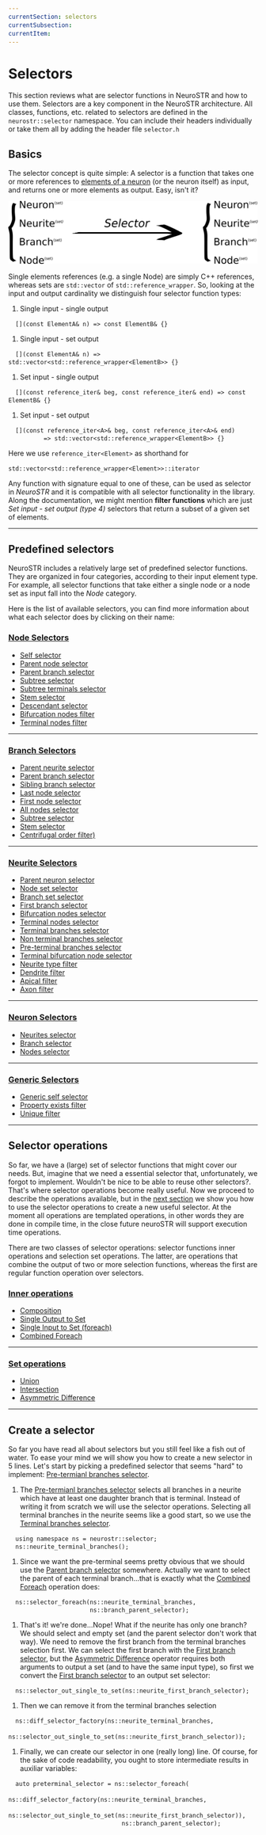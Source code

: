 ```yaml
---
currentSection: selectors
currentSubsection:
currentItem:
---
```

# Selectors
This section reviews what are selector functions in NeuroSTR and how to use them. Selectors are a key component in the NeuroSTR architecture. All classes, functions, etc. related to selectors are defined in the `neurostr::selector` namespace. You can include their headers individually or take them all by adding the header file `selector.h`

## Basics  <a id="basics"></a>
The selector concept is quite simple: A selector is a function that takes one or more references to [elements of a neuron](goals_architecture.html) (or the neuron itself) as input, and returns one or more elements as output. Easy, isn't it?

![Selector basics][selector_basics]

Single elements references (e.g. a single Node) are simply C++ references, whereas sets are `std::vector` of `std::reference_wrapper`. So, looking at the input and output cardinality we distinguish four selector function types:
1. Single input - single output
```
  [](const ElementA& n) => const ElementB& {}
```
1. Single input - set output
```
  [](const ElementA& n) => std::vector<std::reference_wrapper<ElementB>> {}
```

1. Set input - single output
```
  [](const reference_iter& beg, const reference_iter& end) => const ElementB& {}
```

1. Set input - set output
```
  [](const reference_iter<A>& beg, const reference_iter<A>& end)
          => std::vector<std::reference_wrapper<ElementB>> {}
```

Here we use `reference_iter<Element>` as shorthand for
```
std::vector<std::reference_wrapper<Element>>::iterator
```
 Any function with signature equal to one of these, can be used as selector in *NeuroSTR* and it is compatible with all selector functionality in the library. Along the documentation, we might mention **filter functions** which are just *Set input - set output (type 4)* selectors that return a subset of a given set of elements.

---

## Predefined selectors <a id="predef"></a>

NeuroSTR includes a relatively large set of predefined selector functions. They are organized in four categories, according to their input element type. For example, all selector functions that take either a single node or a node set as input fall into the *Node* category.

Here is the list of available selectors, you can find more information about what each selector does by clicking on their name:

### [Node Selectors](selectors/node.html)

- [Self selector](selectors/node.html#self)
- [Parent node selector](selectors/node.html#parent)
- [Parent branch selector](selectors/node.html#branch)
- [Subtree selector](selectors/node.html#subtree)
- [Subtree terminals selector](selectors/node.html#subtree_terminals)
- [Stem selector](selectors/node.html#stem)
- [Descendant selector](selectors/node.html#descendants)
- [Bifurcation nodes filter](selectors/node.html#bifurcation)
- [Terminal nodes filter](selectors/node.html#terminal)

 ---

### [Branch Selectors](selectors/branch.html)

- [Parent neurite selector](selectors/branch.html#neurite)
- [Parent branch selector](selectors/branch.html#parent)
- [Sibling branch selector](selectors/branch.html#sibling)
- [Last node selector](selectors/branch.html#last_node)
- [First node selector](selectors/branch.html#first_node)
- [All nodes selector](selectors/branch.html#nodes)
- [Subtree selector](selectors/branch.html#subtree)
- [Stem selector](selectors/branch.html#stem)
- [Centrifugal order filter)](selectors/branch.html#order)

---

### [Neurite Selectors](selectors/neurite.html)

- [Parent neuron selector](selectors/neurite.html#neuron)
- [Node set selector](selectors/neurite.html#nodes)
- [Branch set selector](selectors/neurite.html#branches)
- [First branch selector](selectors/neurite.html#first_branch)
- [Bifurcation nodes selector](selectors/neurite.html#bifurcation_nodes)
- [Terminal nodes selector](selectors/neurite.html#terminal_nodes)
- [Terminal branches selector](selectors/neurite.html#terminal_branches)
- [Non terminal branches selector](selectors/neurite.html#nonterminal)
- [Pre-terminal branches selector](selectors/neurite.html#preterminal)
- [Terminal bifurcation node selector](selectors/neurite.html#terminal_bif)
- [Neurite type filter](selectors/neurite.html#type)
- [Dendrite filter](selectors/neurite.html#type)
- [Apical filter](selectors/neurite.html#type)
- [Axon filter](selectors/neurite.html#type)

---

### [Neuron Selectors](selectors/neuron.html)

- [Neurites selector](selectors/neuron.html#neurites)
- [Branch selector](selectors/neuron.html#branch)
- [Nodes selector](selectors/neuron.html#nodes)

---

### [Generic Selectors](selectors/generic.html)

- [Generic self selector](selectors/generic.html#self)
- [Property exists filter](selectors/generic.html#property)
- [Unique filter](selectors/generic.html#unique)

---

## Selector operations <a id="operations"></a>

So far, we have a (large) set of selector functions that might cover our needs. But, imagine that we need a essential selector that, unfortunately, we forgot to implement. Wouldn't be nice to be able to reuse other selectors?. That's where selector operations become really useful. Now we proceed to describe the operations available, but in the [next section](#create) we show you how to use the selector operations to create a new useful selector. At the moment all operations are templated operations, in other words they are done in compile time, in the close future neuroSTR will support execution time operations.

There are two classes of selector operations: selector functions inner operations and selection set operations. The latter, are operations that combine the output of two or more selection functions, whereas the first are regular function operation over selectors.

### [Inner operations](selectors/operations.html#inner)

- [Composition](selectors/operations.html#compose)
- [Single Output to Set](selectors/operations.html#out_to_set)
- [Single Input to Set (foreach)](selectors/operations.html#in_to_set)
- [Combined Foreach](selectors/operations.html#foreach)

---

### [Set operations](selectors/operations.html#set)

- [Union](selectors/operations.html#union)
- [Intersection](selectors/operations.html#intersection)
- [Asymmetric Difference](selectors/operations.html#diff)

---

## Create a selector <a id="create"></a>

So far you have read all about selectors but you still feel like a fish out of water. To ease your mind we will show you how to create a new selector in 5 lines. Let's start by picking a predefined selector that seems "hard" to implement: [Pre-termianl branches selector](selectors/neurite.html#preterminal).

1. The [Pre-termianl branches selector](selectors/neurite.html#preterminal) selects all branches in a neurite which have at least one daughter branch that is terminal. Instead of writing it from scratch we will use the selector operations. Selecting all terminal branches in the neurite seems like a good start, so we use the [Terminal branches selector](selectors/neurite.html#terminal_branches).
```
  using namespace ns = neurostr::selector;
  ns::neurite_terminal_branches();
```

1. Since we want the pre-terminal seems pretty obvious that we should use the [Parent branch selector](selectors/branch.html#parent) somewhere. Actually we want to select the parent of each terminal branch...that is exactly what the [Combined Foreach](selectors/operations.html#foreach) operation does:
```
  ns::selector_foreach(ns::neurite_terminal_branches,
                       ns::branch_parent_selector);
```

1. That's it! we're done...Nope! What if the neurite has only one branch? We should select and empty set (and the parent selector don't work that way). We need to remove the first branch from the terminal branches selection first. We can select the first branch with the [First branch selector](selectors/neurite.html#first_branch), but the [Asymmetric Difference](selectors/operations.html#diff) operator requires both arguments to output a set (and to have the same input type), so first we convert the [First branch selector](selectors/neurite.html#first_branch) to an output set selector:
```
  ns::selector_out_single_to_set(ns::neurite_first_branch_selector);
```

1. Then we can remove it from the terminal branches selection
```
  ns::diff_selector_factory(ns::neurite_terminal_branches,
                            ns::selector_out_single_to_set(ns::neurite_first_branch_selector));
```

1. Finally, we can create our selector in one (really long) line. Of course, for the sake of code readability, you ought to store intermediate results in auxiliar variables:
```
  auto preterminal_selector = ns::selector_foreach(
                                ns::diff_selector_factory(ns::neurite_terminal_branches,
                                                          ns::selector_out_single_to_set(ns::neurite_first_branch_selector)),
                                ns::branch_parent_selector);
```
[//]: # "Images"

[selector_basics]: figures/selector_basics.png "Selector basic schema"
